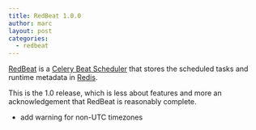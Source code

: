 ```yaml
---
title: RedBeat 1.0.0
author: marc
layout: post
categories:
  - redbeat
---
```

[RedBeat](https://github.com/sibson/redbeat) is a [Celery Beat Scheduler](http://celery.readthedocs.org/en/latest/userguide/periodic-tasks.html) that stores the scheduled tasks and runtime metadata in [Redis](http://redis.io/).


This is the 1.0 release, which is less about features and more an acknowledgement that RedBeat is reasonably complete.


  - add warning for non-UTC timezones
